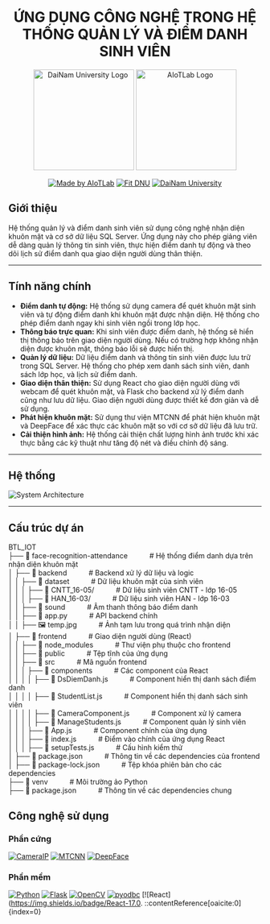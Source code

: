 <h1 align="center">ỨNG DỤNG CÔNG NGHỆ TRONG HỆ THỐNG QUẢN LÝ VÀ ĐIỂM DANH SINH VIÊN</h1>
<div align="center">

<img src="https://dainam.edu.vn/wp-content/uploads/2020/01/logo-dainam.png" alt="DaiNam University Logo" width="200"/>
<img src="https://www.aiotlab.vn/wp-content/uploads/2020/01/logo-aiotlab.png" alt="AIoTLab Logo" width="200"/>

<br>

[![Made by AIoTLab](https://img.shields.io/badge/Made%20by%20AIoTLab-blue?style=for-the-badge)](https://www.facebook.com/DNUAIoTLab)
[![Fit DNU](https://img.shields.io/badge/Fit%20DNU-green?style=for-the-badge)](https://fitdnu.net/)
[![DaiNam University](https://img.shields.io/badge/DaiNam%20University-red?style=for-the-badge)](https://dainam.edu.vn)

</div>


## Giới thiệu

Hệ thống quản lý và điểm danh sinh viên sử dụng công nghệ nhận diện khuôn mặt và cơ sở dữ liệu SQL Server. Ứng dụng này cho phép giảng viên dễ dàng quản lý thông tin sinh viên, thực hiện điểm danh tự động và theo dõi lịch sử điểm danh qua giao diện người dùng thân thiện.

---

## Tính năng chính

- **Điểm danh tự động:** Hệ thống sử dụng camera để quét khuôn mặt sinh viên và tự động điểm danh khi khuôn mặt được nhận diện. Hệ thống cho phép điểm danh ngay khi sinh viên ngồi trong lớp học.
- **Thông báo trực quan:** Khi sinh viên được điểm danh, hệ thống sẽ hiển thị thông báo trên giao diện người dùng. Nếu có trường hợp không nhận diện được khuôn mặt, thông báo lỗi sẽ được hiển thị.
- **Quản lý dữ liệu:** Dữ liệu điểm danh và thông tin sinh viên được lưu trữ trong SQL Server. Hệ thống cho phép xem danh sách sinh viên, danh sách lớp học, và lịch sử điểm danh.
- **Giao diện thân thiện:** Sử dụng React cho giao diện người dùng với webcam để quét khuôn mặt, và Flask cho backend xử lý điểm danh cũng như lưu dữ liệu. Giao diện người dùng được thiết kế đơn giản và dễ sử dụng.
- **Phát hiện khuôn mặt:** Sử dụng thư viện MTCNN để phát hiện khuôn mặt và DeepFace để xác thực các khuôn mặt so với cơ sở dữ liệu đã lưu trữ.
- **Cải thiện hình ảnh:** Hệ thống cải thiện chất lượng hình ảnh trước khi xác thực bằng các kỹ thuật như tăng độ nét và điều chỉnh độ sáng.

---

## Hệ thống

![System Architecture](https://github.com/DuccHuyyy/Diem_Danh_Sinh_Vien_Bang_Guong_Mat_FaceNet/raw/main/system_architecture.png)

---

## Cấu trúc dự án
BTL_IOT  
├── 📂 face-recognition-attendance &nbsp;&nbsp;&nbsp;&nbsp;&nbsp;&nbsp;&nbsp;&nbsp;&nbsp;&nbsp;# Hệ thống điểm danh dựa trên nhận diện khuôn mặt  
│   ├── 📂 backend &nbsp;&nbsp;&nbsp;&nbsp;&nbsp;&nbsp;&nbsp;&nbsp;&nbsp;&nbsp;# Backend xử lý dữ liệu và logic  
│   │   ├── 📂 dataset &nbsp;&nbsp;&nbsp;&nbsp;&nbsp;&nbsp;&nbsp;&nbsp;&nbsp;&nbsp;# Dữ liệu khuôn mặt của sinh viên  
│   │   │   ├── 📂 CNTT_16-05/ &nbsp;&nbsp;&nbsp;&nbsp;&nbsp;&nbsp;&nbsp;&nbsp;&nbsp;&nbsp;# Dữ liệu sinh viên CNTT - lớp 16-05  
│   │   │   ├── 📂 HAN_16-03/ &nbsp;&nbsp;&nbsp;&nbsp;&nbsp;&nbsp;&nbsp;&nbsp;&nbsp;&nbsp;# Dữ liệu sinh viên HAN - lớp 16-03  
│   │   ├── 📂 sound &nbsp;&nbsp;&nbsp;&nbsp;&nbsp;&nbsp;&nbsp;&nbsp;&nbsp;&nbsp;# Âm thanh thông báo điểm danh  
│   │   ├── 📄 app.py &nbsp;&nbsp;&nbsp;&nbsp;&nbsp;&nbsp;&nbsp;&nbsp;&nbsp;&nbsp;# API backend chính  
│   │   ├── 🖼️ temp.jpg &nbsp;&nbsp;&nbsp;&nbsp;&nbsp;&nbsp;&nbsp;&nbsp;&nbsp;&nbsp;# Ảnh tạm lưu trong quá trình nhận diện  
│   ├── 📂 frontend &nbsp;&nbsp;&nbsp;&nbsp;&nbsp;&nbsp;&nbsp;&nbsp;&nbsp;&nbsp;# Giao diện người dùng (React)  
│   │   ├── 📂 node_modules &nbsp;&nbsp;&nbsp;&nbsp;&nbsp;&nbsp;&nbsp;&nbsp;&nbsp;&nbsp;# Thư viện phụ thuộc cho frontend  
│   │   ├── 📂 public &nbsp;&nbsp;&nbsp;&nbsp;&nbsp;&nbsp;&nbsp;&nbsp;&nbsp;&nbsp;# Tệp tĩnh của ứng dụng  
│   │   ├── 📂 src &nbsp;&nbsp;&nbsp;&nbsp;&nbsp;&nbsp;&nbsp;&nbsp;&nbsp;&nbsp;# Mã nguồn frontend  
│   │   │   ├── 📂 components &nbsp;&nbsp;&nbsp;&nbsp;&nbsp;&nbsp;&nbsp;&nbsp;&nbsp;&nbsp;# Các component của React  
│   │   │   │   ├── 📄 DsDiemDanh.js &nbsp;&nbsp;&nbsp;&nbsp;&nbsp;&nbsp;&nbsp;&nbsp;&nbsp;&nbsp;# Component hiển thị danh sách điểm danh  
│   │   │   │   ├── 📄 StudentList.js &nbsp;&nbsp;&nbsp;&nbsp;&nbsp;&nbsp;&nbsp;&nbsp;&nbsp;&nbsp;# Component hiển thị danh sách sinh viên  
│   │   │   │   ├── 📄 CameraComponent.js &nbsp;&nbsp;&nbsp;&nbsp;&nbsp;&nbsp;&nbsp;&nbsp;&nbsp;&nbsp;# Component xử lý camera  
│   │   │   │   ├── 📄 ManageStudents.js &nbsp;&nbsp;&nbsp;&nbsp;&nbsp;&nbsp;&nbsp;&nbsp;&nbsp;&nbsp;# Component quản lý sinh viên  
│   │   │   ├── 📄 App.js &nbsp;&nbsp;&nbsp;&nbsp;&nbsp;&nbsp;&nbsp;&nbsp;&nbsp;&nbsp;# Component chính của ứng dụng  
│   │   │   ├── 📄 index.js &nbsp;&nbsp;&nbsp;&nbsp;&nbsp;&nbsp;&nbsp;&nbsp;&nbsp;&nbsp;# Điểm vào chính của ứng dụng React  
│   │   │   ├── 📄 setupTests.js &nbsp;&nbsp;&nbsp;&nbsp;&nbsp;&nbsp;&nbsp;&nbsp;&nbsp;&nbsp;# Cấu hình kiểm thử  
│   ├── 📄 package.json &nbsp;&nbsp;&nbsp;&nbsp;&nbsp;&nbsp;&nbsp;&nbsp;&nbsp;&nbsp;# Thông tin về các dependencies của frontend  
│   ├── 📄 package-lock.json &nbsp;&nbsp;&nbsp;&nbsp;&nbsp;&nbsp;&nbsp;&nbsp;&nbsp;&nbsp;# Tệp khóa phiên bản cho các dependencies  
├── 📂 venv &nbsp;&nbsp;&nbsp;&nbsp;&nbsp;&nbsp;&nbsp;&nbsp;&nbsp;&nbsp;# Môi trường ảo Python  
├── 📄 package.json &nbsp;&nbsp;&nbsp;&nbsp;&nbsp;&nbsp;&nbsp;&nbsp;&nbsp;&nbsp;# Thông tin về các dependencies chung  



## Công nghệ sử dụng

### Phần cứng

[![CameraIP](https://img.shields.io/badge/Webcam-000000?style=for-the-badge)](https://www.logitech.com/en-us/products/webcams)
[![MTCNN](https://img.shields.io/badge/MTCNN-00979D?style=for-the-badge)](https://github.com/ipazc/mtcnn)
[![DeepFace](https://img.shields.io/badge/DeepFace-FF5722?style=for-the-badge)](https://github.com/serengil/deepface)

### Phần mềm

[![Python](https://img.shields.io/badge/Python-3.x-blue?style=for-the-badge&logo=python)]()
[![Flask](https://img.shields.io/badge/Flask-v2.0.1-black?style=for-the-badge&logo=flask)]()
[![OpenCV](https://img.shields.io/badge/OpenCV-4.x-blue?style=for-the-badge)]()
[![pyodbc](https://img.shields.io/badge/pyodbc-4.x-green?style=for-the-badge&logo=python)]()
[![React](https://img.shields.io/badge/React-17.0.
::contentReference[oaicite:0]{index=0}
